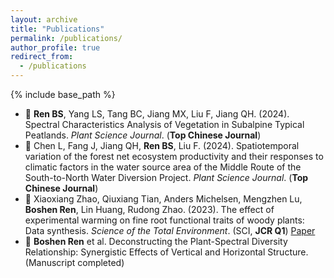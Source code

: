 ```yaml
---
layout: archive
title: "Publications"
permalink: /publications/
author_profile: true
redirect_from:
  - /publications
---
```


{% include base_path %}




- 📄 **Ren BS**, Yang LS, Tang BC, Jiang MX, Liu F, Jiang QH. (2024). Spectral Characteristics Analysis of Vegetation in Subalpine Typical Peatlands. *Plant Science Journal*. (**Top Chinese Journal**)
- 📄 Chen L, Fang J, Jiang QH, **Ren BS**, Liu F. (2024). Spatiotemporal variation of the forest net ecosystem productivity and their responses to climatic factors in the water source area of the Middle Route of the South-to-North Water Diversion Project. *Plant Science Journal*. (**Top Chinese Journal**)
- 📄 Xiaoxiang Zhao, Qiuxiang Tian, Anders Michelsen, Mengzhen Lu, **Boshen Ren**, Lin Huang, Rudong Zhao. (2023). The effect of experimental warming on fine root functional traits of woody plants: Data synthesis. *Science of the Total Environment*. (SCI, **JCR Q1**) [Paper](https://doi.org/10.1016/j.scitotenv.2023.165003)
- 📄 **Boshen Ren** et al. Deconstructing the Plant-Spectral Diversity Relationship: Synergistic Effects of Vertical and Horizontal Structure.(Manuscript completed)
